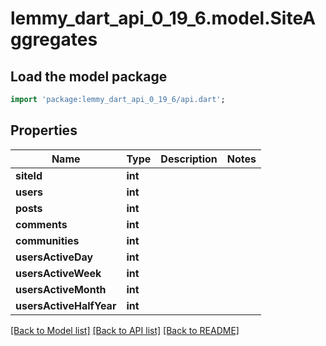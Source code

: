 # lemmy_dart_api_0_19_6.model.SiteAggregates

## Load the model package
```dart
import 'package:lemmy_dart_api_0_19_6/api.dart';
```

## Properties
Name | Type | Description | Notes
------------ | ------------- | ------------- | -------------
**siteId** | **int** |  | 
**users** | **int** |  | 
**posts** | **int** |  | 
**comments** | **int** |  | 
**communities** | **int** |  | 
**usersActiveDay** | **int** |  | 
**usersActiveWeek** | **int** |  | 
**usersActiveMonth** | **int** |  | 
**usersActiveHalfYear** | **int** |  | 

[[Back to Model list]](../README.md#documentation-for-models) [[Back to API list]](../README.md#documentation-for-api-endpoints) [[Back to README]](../README.md)


